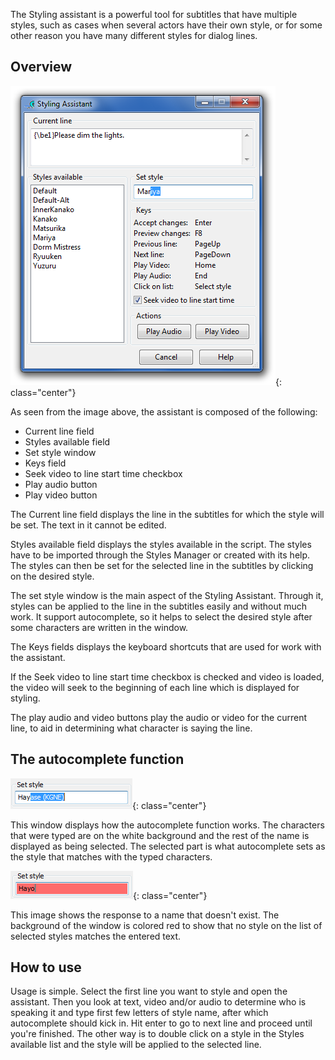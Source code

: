 The Styling assistant is a powerful tool for subtitles that have multiple
styles, such as cases when several actors have their own style, or for some
other reason you have many different styles for dialog lines.

## Overview  ##
![styling_assistant](/img/3.2/styling_assistant.png){: class="center"}

As seen from the image above, the assistant is composed of the following:

* Current line field
* Styles available field
* Set style window
* Keys field
* Seek video to line start time checkbox
* Play audio button
* Play video button

The Current line field displays the line in the subtitles for which the
style will be set. The text in it cannot be edited.

Styles available field displays the styles available in the script. The
styles have to be imported through the Styles Manager or created with its
help. The styles can then be set for the selected line in the subtitles by
clicking on the desired style.

The set style window is the main aspect of the Styling Assistant. Through
it, styles can be applied to the line in the subtitles easily and without
much work. It support autocomplete, so it helps to select the desired
style after some characters are written in the window.

The Keys fields displays the keyboard shortcuts that are used for work with
the assistant.

If the Seek video to line start time checkbox is checked and video is
loaded, the video will seek to the beginning of each line which is
displayed for styling.

The play audio and video buttons play the audio or video for the current
line, to aid in determining what character is saying the line.

## The autocomplete function  ##
![Styling_autocomplete](/img/3.2/Styling_autocomplete.png){: class="center"}

This window displays how the autocomplete function works. The characters
that were typed are on the white background and the rest of the name is
displayed as being selected. The selected part is what autocomplete sets as
the style that matches with the typed characters.

![Styling_invalid](/img/3.2/Styling_invalid.png){: class="center"}

This image shows the response to a name that doesn't exist. The background
of the window is colored red to show that no style on the list of selected
styles matches the entered text.


## How to use  ##
Usage is simple. Select the first line you want to style and open the
assistant. Then you look at text, video and/or audio to determine who is
speaking it and type first few letters of style name, after which
autocomplete should kick in. Hit enter to go to next line and proceed until
you're finished. The other way is to double click on a style in the Styles
available list and the style will be applied to the selected line.
